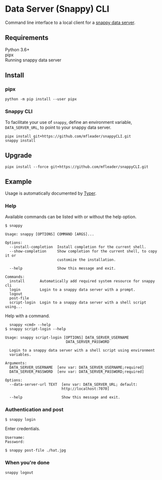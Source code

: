 # Data Server (Snappy) CLI

Command line interface to a local client for a [snappy data server](https://github.com/openshift-scale/).

## Requirements

Python 3.6+  
pipx  
Running snappy data server

## Install

### pipx

```shell
python -m pip install --user pipx
```

### Snappy CLI

To facilitate your use of `snappy`, define an environment variable, `DATA_SERVER_URL`, to point to your snappy data server.


```shell
pipx install git+https://github.com/mfleader/snappyCLI.git
snappy install
```

## Upgrade

```shell
pipx install --force git+https://github.com/mfleader/snappyCLI.git
```


## Example

Usage is automatically documented by [Typer](https://typer.tiangolo.com/). 

### Help

Available commands can be listed with or without the help option.

```shell
$ snappy
```

```shell
Usage: snappy [OPTIONS] COMMAND [ARGS]...

Options:
  --install-completion  Install completion for the current shell.
  --show-completion     Show completion for the current shell, to copy it or
                        customize the installation.

  --help                Show this message and exit.

Commands:
  install       Automatically add required system resource for snappy cli
  login         Login to a snappy data server with a prompt.
  logout
  post-file
  script-login  Login to a snappy data server with a shell script using...
```


Help with a command.

```shell
  snappy <cmd> --help
$ snappy script-login --help
```

```shell
Usage: snappy script-login [OPTIONS] DATA_SERVER_USERNAME
                            DATA_SERVER_PASSWORD

  Login to a snappy data server with a shell script using environment
  variables.

Arguments:
  DATA_SERVER_USERNAME  [env var: DATA_SERVER_USERNAME;required]
  DATA_SERVER_PASSWORD  [env var: DATA_SERVER_PASSWORD;required]

Options:
  --data-server-url TEXT  [env var: DATA_SERVER_URL; default:
                          http://localhost:7070]

  --help                  Show this message and exit.
```

### Authentication and post

```shell
$ snappy login
```

Enter credentials.

```shell
Username:
Password:
```

```shell
$ snappy post-file ./hat.jpg
```

### When you're done

```shell
snappy logout
```
